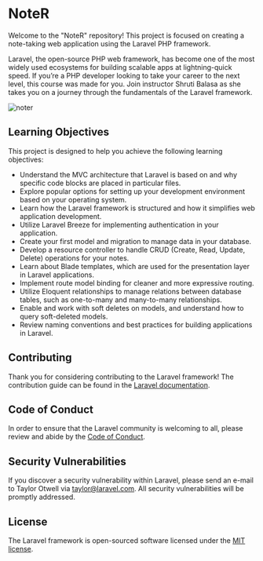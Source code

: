 
# NoteR

Welcome to the "NoteR" repository! This project is focused on creating a note-taking web application using the Laravel PHP framework.

Laravel, the open-source PHP web framework, has become one of the most widely used ecosystems for building scalable apps at lightning-quick speed. If you’re a PHP developer looking to take your career to the next level, this course was made for you. Join instructor Shruti Balasa as she takes you on a journey through the fundamentals of the Laravel framework.

![noter](https://github.com/isomer04/note-app/assets/43922158/d3ff0987-2cd9-48c5-84f5-d54d29990ddf)
## Learning Objectives

This project is designed to help you achieve the following learning objectives:

- Understand the MVC architecture that Laravel is based on and why specific code blocks are placed in particular files.
- Explore popular options for setting up your development environment based on your operating system.
- Learn how the Laravel framework is structured and how it simplifies web application development.
- Utilize Laravel Breeze for implementing authentication in your application.
- Create your first model and migration to manage data in your database.
- Develop a resource controller to handle CRUD (Create, Read, Update, Delete) operations for your notes.
- Learn about Blade templates, which are used for the presentation layer in Laravel applications.
- Implement route model binding for cleaner and more expressive routing.
- Utilize Eloquent relationships to manage relations between database tables, such as one-to-many and many-to-many relationships.
- Enable and work with soft deletes on models, and understand how to query soft-deleted models.
- Review naming conventions and best practices for building applications in Laravel.

## Contributing

Thank you for considering contributing to the Laravel framework! The contribution guide can be found in the [Laravel documentation](https://laravel.com/docs/contributions).

## Code of Conduct

In order to ensure that the Laravel community is welcoming to all, please review and abide by the [Code of Conduct](https://laravel.com/docs/contributions#code-of-conduct).

## Security Vulnerabilities

If you discover a security vulnerability within Laravel, please send an e-mail to Taylor Otwell via [taylor@laravel.com](mailto:taylor@laravel.com). All security vulnerabilities will be promptly addressed.

## License

The Laravel framework is open-sourced software licensed under the [MIT license](https://opensource.org/licenses/MIT).
